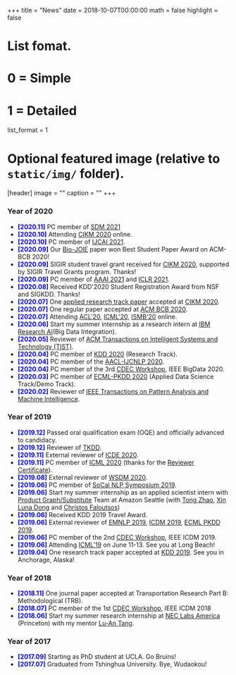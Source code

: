 +++
title = "News"
date = 2018-10-07T00:00:00
math = false
highlight = false

# List fomat.
#   0 = Simple
#   1 = Detailed
list_format = 1

# Optional featured image (relative to `static/img/` folder).
[header]
image = ""
caption = ""
+++

### Year of 2020
- <span style="color:blue">**[2020.11]**</span> PC member of [SDM 2021](https://www.siam.org/conferences/cm/conference/sdm21)
- <span style="color:blue">**[2020.10]**</span> Attending [CIKM 2020](https://cikm2020.org/) online.
- <span style="color:blue">**[2020.10]**</span> PC member of [IJCAI 2021](https://ijcai-21.org/).
- <span style="color:blue">**[2020.09]**</span> Our [Bio-JOIE](https://www.haojunheng.com/project/goterm/) paper won Best Student Paper Award on ACM-BCB 2020!
- <span style="color:blue">**[2020.09]**</span>  SIGIR student travel grant received for [CIKM 2020](https://cikm2020.org/), supported by SIGIR Travel Grants program. Thanks!
- <span style="color:blue">**[2020.09]**</span> PC member of [AAAI 2021](https://aaai.org/Conferences/AAAI-21/) and [ICLR 2021](https://iclr.cc/).
- <span style="color:blue">**[2020.08]**</span> Received KDD'2020 Student Registration Award from NSF and SIGKDD. Thanks!
- <span style="color:blue">**[2020.07]**</span> One [applied research track paper](https://www.amazon.science/blog/improving-complementary-product-recommendations) accepted at [CIKM 2020](https://cikm2020.org/).
- <span style="color:blue">**[2020.07]**</span> One regular paper accepted at [ACM BCB 2020](https://acm-bcb.org/2020/index.php).
- <span style="color:blue">**[2020.07]**</span> Attending [ACL'20](https://acl2020.org/), [ICML'20](https://icml.cc/), [ISMB'20](https://www.iscb.org/ismb2020) online.
- <span style="color:blue">**[2020.06]**</span> Start my summer internship as a research intern at [IBM Research AI](https://www.research.ibm.com/)(Big Data Integration).
- <span style="color:blue">**[2020.05]**</span> Reviewer of [ACM Transactions on Intelligent Systems and Technology (TIST)](https://dl.acm.org/journal/tist).
- <span style="color:blue">**[2020.04]**</span> PC member of [KDD 2020](https://www.kdd.org/kdd2020/) (Research Track).
- <span style="color:blue">**[2020.04]**</span> PC member of the [AACL-IJCNLP 2020](http://aacl2020.org/).
- <span style="color:blue">**[2020.04]**</span> PC member of the 3rd [CDEC Workshop](http://www.panda.sys.t.u-tokyo.ac.jp/CDEC/2020/), IEEE BigData 2020.
- <span style="color:blue">**[2020.03]**</span> PC member of [ECML-PKDD 2020](https://ecmlpkdd2020.net/) (Applied Data Science Track/Demo Track).
- <span style="color:blue">**[2020.02]**</span> Reviewer of [IEEE Transactions on Pattern Analysis and Machine Intelligence](https://ieeexplore.ieee.org/xpl/RecentIssue.jsp?punumber=34).

### Year of 2019
- <span style="color:blue">**[2019.12]**</span> Passed oral qualification exam (OQE) and officially advanced to candidacy.
- <span style="color:blue">**[2019.12]**</span> Reviewer of [TKDD](https://tkdd.acm.org/).
- <span style="color:blue">**[2019.11]**</span> External reviewer of [ICDE 2020](https://www.utdallas.edu/icde/).
- <span style="color:blue">**[2019.11]**</span> PC member of [ICML 2020](https://icml.cc/) (thanks for the [Reviewer Certificate](https://www.haojunheng.com/files/others/ICML20_Certificate.pdf)).
- <span style="color:blue">**[2019.08]**</span> External reviewer of [WSDM 2020](http://www.wsdm-conference.org/2020/).
- <span style="color:blue">**[2019.06]**</span> PC member of [SoCal NLP Symposium 2019](https://socalnlp.github.io/symp19/index.html).
- <span style="color:blue">**[2019.06]**</span> Start my summer internship as an applied scientist intern with [Product Graph/Substitute](https://blog.aboutamazon.com/innovation/making-search-easier) Team at Amazon Seattle (with [Tong Zhao](https://www.linkedin.com/in/tonytongzhao/), [Xin Luna Dong](http://lunadong.com/) and [Christos Faloutsos](http://www.cs.cmu.edu/~christos/))
- <span style="color:blue">**[2019.06]**</span> Received KDD 2019 Travel Award.
- <span style="color:blue">**[2019.06]**</span> External reviewer of [EMNLP 2019](https://www.emnlp-ijcnlp2019.org/), [ICDM 2019](http://icdm2019.bigke.org/), [ECML PKDD 2019](http://www.ecmlpkdd2019.org/).
- <span style="color:blue">**[2019.06]**</span> PC member of the 2nd [CDEC Workshop](http://www.panda.sys.t.u-tokyo.ac.jp/CDEC/2019/), IEEE ICDM 2019.
- <span style="color:blue">**[2019.06]**</span> Attending [ICML'19](https://icml.cc/) on June 11-13. See you at Long Beach!
- <span style="color:blue">**[2019.04]**</span> One research track paper accepted at [KDD 2019](https://www.kdd.org/kdd2019/). See you in Anchorage, Alaska!

### Year of 2018

- <span style="color:blue">**[2018.11]**</span> One journal paper accepted at Transportation Research Part B: Methodological (TRB). 
- <span style="color:blue">**[2018.07]**</span> PC member of the 1st [CDEC Workshop](http://www.panda.sys.t.u-tokyo.ac.jp/CDEC/2018/), IEEE ICDM 2018
- <span style="color:blue">**[2018.06]**</span> Start my summer research internship at [NEC Labs America](http://www.nec-labs.com/research-departments/computer-security/computer-security-home) (Princeton) with my mentor [Lu-An Tang](http://www.nec-labs.com/lu-an-tang). 

### Year of 2017

- <span style="color:blue">**[2017.09]**</span> Starting as PhD student at UCLA. Go Bruins!
- <span style="color:blue">**[2017.07]**</span> Graduated from Tshinghua University. Bye, Wudaokou!
